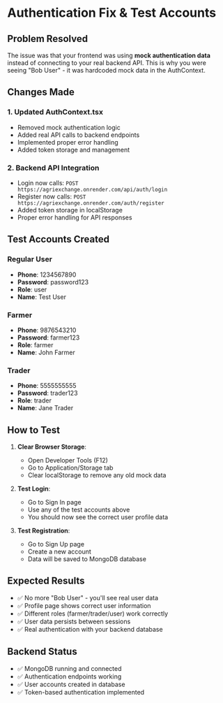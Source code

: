 # Authentication Fix & Test Accounts

## Problem Resolved
The issue was that your frontend was using **mock authentication data** instead of connecting to your real backend API. This is why you were seeing "Bob User" - it was hardcoded mock data in the AuthContext.

## Changes Made

### 1. Updated AuthContext.tsx
- Removed mock authentication logic
- Added real API calls to backend endpoints
- Implemented proper error handling
- Added token storage and management

### 2. Backend API Integration
- Login now calls: `POST https://agriexchange.onrender.com/api/auth/login`
- Register now calls: `POST https://agriexchange.onrender.com/auth/register`
- Added token storage in localStorage
- Proper error handling for API responses

## Test Accounts Created

### Regular User
- **Phone**: 1234567890
- **Password**: password123
- **Role**: user
- **Name**: Test User

### Farmer
- **Phone**: 9876543210
- **Password**: farmer123
- **Role**: farmer
- **Name**: John Farmer

### Trader
- **Phone**: 5555555555
- **Password**: trader123
- **Role**: trader
- **Name**: Jane Trader

## How to Test

1. **Clear Browser Storage**: 
   - Open Developer Tools (F12)
   - Go to Application/Storage tab
   - Clear localStorage to remove any old mock data

2. **Test Login**:
   - Go to Sign In page
   - Use any of the test accounts above
   - You should now see the correct user profile data

3. **Test Registration**:
   - Go to Sign Up page
   - Create a new account
   - Data will be saved to MongoDB database

## Expected Results
- ✅ No more "Bob User" - you'll see real user data
- ✅ Profile page shows correct user information
- ✅ Different roles (farmer/trader/user) work correctly
- ✅ User data persists between sessions
- ✅ Real authentication with your backend database

## Backend Status
- ✅ MongoDB running and connected
- ✅ Authentication endpoints working
- ✅ User accounts created in database
- ✅ Token-based authentication implemented
